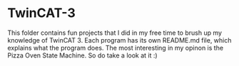 # TwinCAT-3
This folder contains fun projects that I did in my free time to brush up my knowledge of TwinCAT 3. Each program has its own README.md file, which explains what the program does. 
The most interesting in my opinon is the Pizza Oven State Machine. So do take a look at it :) 
